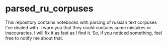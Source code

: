 # parsed_ru_corpuses
This repository contains notebooks with parcing of russian text corpuses I've dealed with.
I warn you that they could contains some mistakes or inaccuracies. I will fix it as fast as I find it. So, if you noticed something, feel free to notify me about that.

## 
